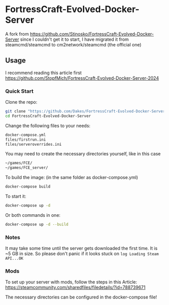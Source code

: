 # FortressCraft-Evolved-Docker-Server
A fork from https://github.com/Stinosko/FortressCraft-Evolved-Docker-Server
since I couldn't get it to start, I have migrated it from steamcmd/steamcmd to cm2network/steamcmd (the official one)


## Usage

I recommend reading this article first https://github.com/StopfMich/FortressCraft-Evolved-Docker-Server-2024

### Quick Start

Clone the repo: 
```bash
git clone "https://github.com/Dakes/FortressCraft-Evolved-Docker-Server.git"
cd FortressCraft-Evolved-Docker-Server
```

Change the following files to your needs:
```bash
docker-compose.yml
files/firstrun.ini
files/serveroverrides.ini
```

You may need to create the necessary directories yourself, like in this case
```bash
~/games/FCE/
~/games/FCE_server/
```

To build the image: (in the same folder as docker-compose.yml)
```bash
docker-compose build
```

To start it:
```bash
docker-compose up -d
```

Or both commands in one: 
```bash
docker-compose up -d --build
```


### Notes

It may take some time until the server gets downloaded the first time. It is ~5 GB in size. So please don't panic if it looks stuck on 
```log Loading Steam API...OK```

### Mods

To set up your server with mods, follow the steps in this Article:
https://steamcommunity.com/sharedfiles/filedetails/?id=788739671

The necessary directories can be configured in the docker-compose file!

